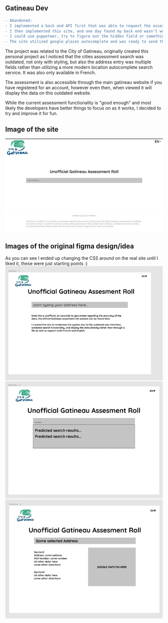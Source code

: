 
## Gatineau Dev
```diff
- Abandoned: 
- I implemented a back end API first that was able to request the assessment, if it received a captcha it would send it to the requestor, then postback with the captcha answer + address and return with the assessment data.
- I then implemented this site, and one day found my back end wasn't working due to a change on the cities assessment search which made submit more complicated including a hidden field that seems to need a browser to generate the correct value and an extra request which I have not investigated...
- I could use puppeteer, try to figure out the hidden field or something like that but as a hobby project I didn't want to spend the time.
- The site utilized google places autocomplete and was ready to send the data to the api, it is unfortunate that it will never truly work! This was private but I am now making it public as an example project.
```

The project was related to the City of Gatineau, originally created this personal project as I noticed that the cities assessment search was outdated, not only with styling, but also the address entry was multiple fields rather than utilizing a more modern location autocomplete search service. It was also only available in French.

The assessment is also accessible through the main gatineau website if you have registered for an account, however even then, when viewed it will display the data on this outdated website.

While the current assessment functionality is "good enough" and most likely the developers have better things to focus on as it works, I decided to try and improve it for fun.

## Image of the site
![screenshot of this website, search bar with fake city of gatineau logo, language selector and notice](https://github.com/CalvinWilliams1012/gatineau-dev/blob/main/GatineauDev.JPG)

## Images of the original figma design/idea
As you can see I ended up changing the CSS around on the real site until I liked it, these were just starting points :)
![screenshot of figma landing page](https://github.com/CalvinWilliams1012/gatineau-dev/blob/main/Figma1.JPG)
![screenshot of figma search results](https://github.com/CalvinWilliams1012/gatineau-dev/blob/main/Figma2.JPG)
![screenshot of figma results page](https://github.com/CalvinWilliams1012/gatineau-dev/blob/main/Figma3.JPG)
